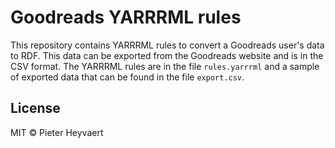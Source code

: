 # Goodreads YARRRML rules

This repository contains YARRRML rules to convert a Goodreads user's data to RDF.
This data can be exported from the Goodreads website and
is in the CSV format.
The YARRRML rules are in the file `rules.yarrrml` and
a sample of exported data that can be found in the file `export.csv`.

## License
MIT &copy; Pieter Heyvaert
